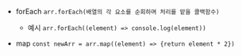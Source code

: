 
- forEach
	`arr.forEach(배열의 각 요소를 순회하며 처리를 맡을 콜백함수)`
	- 예시
	`arr.forEach((element) => console.log(element))`

- map
	`const newArr = arr.map((element) => {return element * 2})`